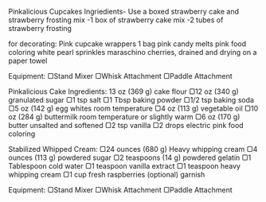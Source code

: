Pinkalicious Cupcakes Ingriedients-
Use a boxed strawberry cake and strawberry frosting mix
-1 box of strawberry cake mix
-2 tubes of strawberry frosting

for decorating:
Pink cupcake wrappers
1 bag pink candy melts
pink food coloring
white pearl sprinkles
maraschino cherries, drained and drying on a paper towel

Equipment:
▢Stand Mixer
▢Whisk Attachment
▢Paddle Attachment


Pinkalicious Cake Ingredients:
13 oz (369 g) cake flour
▢12 oz (340 g) granulated sugar
▢1 tsp salt
▢1 Tbsp baking powder
▢1/2 tsp baking soda
▢5 oz (142 g) egg whites room temperature
▢4 oz (113 g) vegetable oil
▢10 oz (284 g) buttermilk room temperature or slightly warm
▢6 oz (170 g) butter unsalted and softened
▢2 tsp vanilla
▢2 drops electric pink food coloring

Stabilized Whipped Cream:
▢24 ounces (680 g) Heavy whipping cream
▢4 ounces (113 g) powdered sugar
▢2 teaspoons (14 g) powdered gelatin
▢1 Tablespoon cold water
▢1 teaspoon vanilla extract
▢1 teaspoon heavy whipping cream
▢1 cup fresh raspberries (optional) garnish

Equipment:
▢Stand Mixer
▢Whisk Attachment
▢Paddle Attachment
